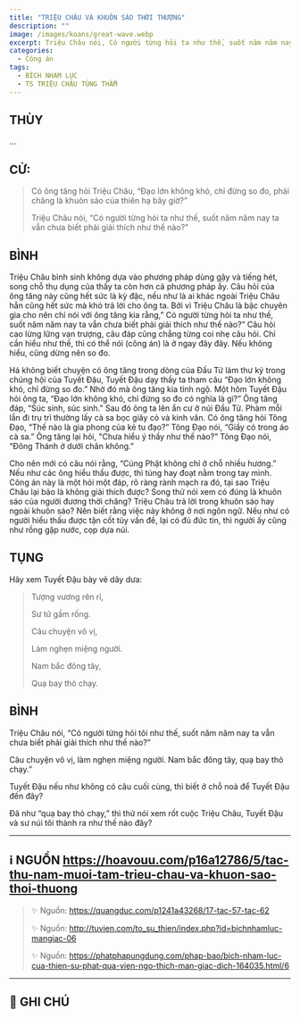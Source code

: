 ```yaml
---
title: "TRIỆU CHÂU VÀ KHUÔN SÁO THỜI THƯỢNG"
description: ""
image: /images/koans/great-wave.webp
excerpt: Triệu Châu nói, Có người từng hỏi ta như thế, suốt năm năm nay ta vẫn chưa biết phải giải thích như thế nào?
categories:
  - Công án
tags:
  - BÍCH NHAM LỤC
  - TS TRIỆU CHÂU TÙNG THẨM
---
```


## THÙY

...

## CỬ:

> Có ông tăng hỏi Triệu Châu, “Đạo lớn không khó, chỉ đừng so đo, phải chăng là khuôn sáo của thiên hạ bây giờ?”
>
> Triệu Châu nói, “Có người từng hỏi ta như thế, suốt năm năm nay ta vẫn chưa biết phải giải thích như thế nào?”

## BÌNH

Triệu Châu bình sinh không dựa vào phương pháp dùng gậy và tiếng hét, song chỗ thụ dụng của thầy ta còn hơn cả phương pháp ấy. Câu hỏi của ông tăng này cũng hết sức là kỳ đặc, nếu như là ai khác ngoài Triệu Châu hẳn cũng hết sức mà khó trả lời cho ông ta. Bởi vì Triệu Châu là bậc chuyên gia cho nên chỉ nói với ông tăng kia rằng,” Có người từng hỏi ta như thế, suốt năm năm nay ta vẫn chưa biết phải giải thích như thế nào?” Câu hỏi cao lừng lững vạn trượng, câu đáp cũng chẳng từng coi nhẹ câu hỏi. Chỉ cần hiểu như thế, thì có thể nói (công án) là ở ngay đây đây. Nếu không hiểu, cũng dừng nên so đo.

Há không biết chuyện có ông tăng trong dòng của Đầu Tử làm thư ký trong chúng hội của Tuyết Đậu, Tuyết Đậu dạy thầy ta tham câu “Đạo lớn không khó, chỉ đừng so đo.” Nhờ đó mà ông tăng kia tỉnh ngộ. Một hôm Tuyết Đậu hỏi ông ta, “Đạo lớn không khó, chỉ đừng so đo có nghĩa là gì?” Ông tăng đáp, “Súc sinh, súc sinh.” Sau đó ông ta lên ẩn cư ở núi Đầu Tử. Phàm mỗi lần đi trụ trì thường lấy cà sa bọc giây cỏ và kinh văn. Có ông tăng hỏi Tông Đạo, “Thế nào là gia phong của kẻ tu đạo?” Tông Đạo nói, “Giầy cỏ trong áo cà sa.” Ông tăng lại hỏi, "Chưa hiểu ý thầy như thế nào?” Tông Đạo nói, “Đông Thánh ở dưới chân không.”

Cho nên mới có câu nói rằng, “Cúng Phật không chỉ ở chỗ nhiều hương.” Nếu như các ông hiểu thấu được, thì túng hay đoạt nằm trong tay mình. Công án này là một hỏi một đáp, rõ ràng rành mạch ra đó, tại sao Triệu Châu lại bảo là không giải thích được? Song thử nói xem có đúng là khuôn sáo của người đương thời chăng? Triệu Châu trả lời trong khuôn sáo hay ngoài khuôn sáo? Nên biết rằng việc này không ở nơi ngôn ngữ. Nếu như có người hiểu thấu được tận cốt tủy vấn đề, lại có đủ đức tin, thì người ấy cũng như rồng gặp nước, cọp dựa núi.

## TỤNG

Hãy xem Tuyết Đậu bày vẽ dây dưa:

> Tượng vương rên rỉ,
>
> Sư tử gầm rống.
>
> Câu chuyện vô vị,
>
> Làm nghẹn miệng người.
>
> Nam bắc đông tây,
>
> Quạ bay thỏ chạy.

## BÌNH

Triệu Châu nói, “Có người từng hỏi tôi như thế, suốt năm năm nay ta vẫn chưa biết phải giải thích như thế nào?”

Câu chuyện vô vị, làm nghẹn miệng người. Nam bắc đông tây, quạ bay thỏ chạy.”

Tuyết Đậu nếu như không có câu cuối cùng, thì biết ở chỗ noà để Tuyết Đậu đến đây?

Đã như “quạ bay thỏ chạy,” thì thử nói xem rốt cuộc Triệu Châu, Tuyết Đậu và sư núi tôi thành ra như thế nào đây?

<hr class="blog-rule" />

## ℹ️ NGUỒN https://hoavouu.com/p16a12786/5/tac-thu-nam-muoi-tam-trieu-chau-va-khuon-sao-thoi-thuong
>
> ✨ Nguồn: https://quangduc.com/p1241a43268/17-tac-57-tac-62
>
> ✨ Nguồn: http://tuvien.com/to_su_thien/index.php?id=bichnhamluc-mangiac-06
>
> ✨ Nguồn: https://phatphapungdung.com/phap-bao/bich-nham-luc-cua-thien-su-phat-qua-vien-ngo-thich-man-giac-dich-164035.html/6

<hr class="blog-rule" />

## 📌 GHI CHÚ

[^1]: ⭐️ <a href="/masters/zhaozhou-congshen" target="_blank">🔗 TS TRIỆU CHÂU TÙNG THẨM</a>
